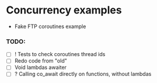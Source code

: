 # Concurrency examples

- Fake FTP coroutines example

### TODO:
- [ ] ! Tests to check coroutines thread ids
- [ ] Redo code from "old"
- [ ] Void lambdas awaiter
- [ ] ? Calling co_await directly on functions, without lambdas
